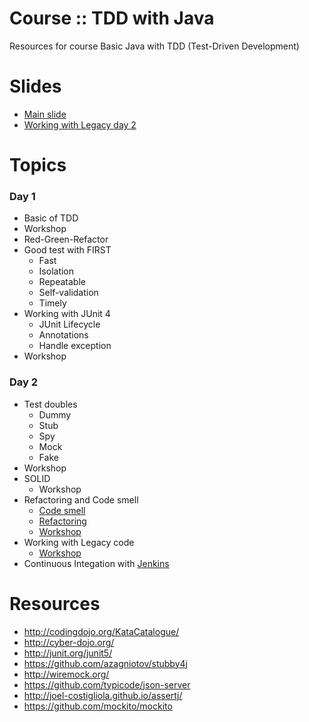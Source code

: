 # Course :: TDD with Java
Resources for course Basic Java with TDD (Test-Driven Development)

# Slides
* [Main slide](https://github.com/up1/course-java-tdd-basic/tree/master/slide)
* [Working with Legacy day 2](https://github.com/up1/course-java-tdd-basic/blob/master/slide/SCK-LEGACY-WORKSHOP.pdf)

# Topics 
### Day 1
* Basic of TDD
* Workshop
* Red-Green-Refactor
* Good test with FIRST
  * Fast
  * Isolation
  * Repeatable
  * Self-validation
  * Timely
* Working with JUnit 4
  * JUnit Lifecycle
  * Annotations
  * Handle exception
* Workshop

### Day 2
* Test doubles
  * Dummy
  * Stub
  * Spy
  * Mock
  * Fake
* Workshop
* SOLID
  * Workshop
* Refactoring and Code smell
  * [Code smell](https://sourcemaking.com/refactoring/smells/)
  * [Refactoring](https://sourcemaking.com/refactoring)
  * [Workshop](https://github.com/emilybache/Tennis-Refactoring-Kata)
* Working with Legacy code
  * [Workshop](https://github.com/up1/workshop_java_legacy)
* Continuous Integation with [Jenkins](https://jenkins-ci.org/)

# Resources

* http://codingdojo.org/KataCatalogue/
* http://cyber-dojo.org/
* http://junit.org/junit5/
* https://github.com/azagniotov/stubby4j
* http://wiremock.org/
* https://github.com/typicode/json-server
* http://joel-costigliola.github.io/assertj/
* https://github.com/mockito/mockito

